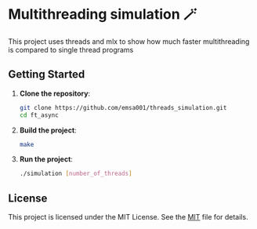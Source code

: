 # Multithreading simulation 🪄

This project uses threads and mlx to show how much faster multithreading is compared to single thread programs
## Getting Started

1. **Clone the repository**:
    ```sh
    git clone https://github.com/emsa001/threads_simulation.git
    cd ft_async
    ```

2. **Build the project**:
    ```sh
    make
    ```

3. **Run the project**:
    ```sh
    ./simulation [number_of_threads]
    ```

## License
This project is licensed under the MIT License. See the [MIT](https://choosealicense.com/licenses/mit/) file for details.